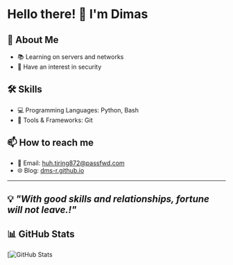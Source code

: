 # Hello there! 👋 I'm Dimas 

## 🚀 About Me
- 📚 Learning on servers and networks
- 🔭 Have an interest in security

## 🛠️ Skills
- 💻 Programming Languages: Python, Bash
- 🔧 Tools & Frameworks: Git

## 📫 How to reach me
- 📧 Email: huh.tiring872@passfwd.com
- 🌐 Blog: [dms-r.github.io](https://dms-r.github.io/)

---
💡 *"With good skills and relationships, fortune will not leave.!"*
---

## 📊 GitHub Stats
[![GitHub Stats](https://github-readme-stats.vercel.app/api?username=dms-r&show_icons=true&theme=tokyonight)

